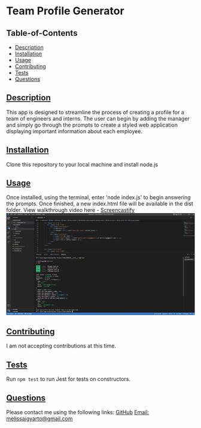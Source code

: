 # Team Profile Generator

   
  ## Table-of-Contents
  * [Description](#description)
  * [Installation](#installation)
  * [Usage](#usage)
  * [Contributing](#contributing)
  * [Tests](#tests)
  * [Questions](#questions)
  
  ## [Description](#table-of-contents)
  This app is designed to streamline the process of creating a profile for a team of engineers and interns. The user can begin by adding the manager and simply go through the prompts to create a styled web application displaying important information about each employee.

  ## [Installation](#table-of-contents)
  Clone this repository to your local machine and install node.js
  ## [Usage](#table-of-contents)
  Once installed, using the terminal, enter 'node index.js' to begin answering the prompts. Once finished, a new index.html file will be available in the dist folder.
  View walkthrough video here - [Screencastify](https://drive.google.com/file/d/1AaYicRnUp9fCdStr1kCGvtoW08B0UGKs/view)<br>
<img src="./imgs/ranscreenshot.png">
  ## [Contributing](#table-of-contents)
  I am not accepting contributions at this time.
  ## [Tests](#table-of-contents)
  Run `npm test` to run Jest for tests on constructors. 
  ## [Questions](#table-of-contents)
  Please contact me using the following links:
  [GitHub](https://github.com/melissaigy)
  [Email: melissaigyarto@gmail.com](mailto:melissaigyarto@gmail.com)
